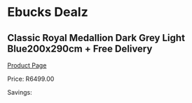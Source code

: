 
# Ebucks Dealz
## Classic Royal Medallion Dark Grey Light Blue200x290cm + Free Delivery
[Product Page](https://www.ebucks.com/web/shop/productSelected.do?prodId=1210598057&catId=1209942441)

Price: R6499.00

Savings: 


	
